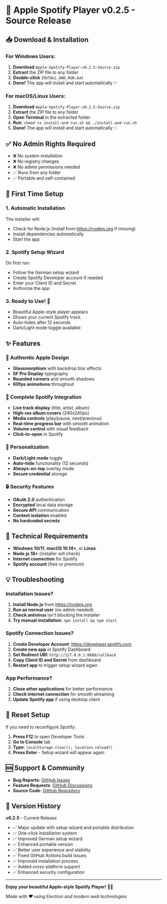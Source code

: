 # 🎵 Apple Spotify Player v0.2.5 - Source Release

## 📥 Download & Installation

### For Windows Users:
1. **Download** `Apple-Spotify-Player-v0.2.5-Source.zip`
2. **Extract** the ZIP file to any folder
3. **Double-click** `INSTALL_AND_RUN.bat`
4. **Done!** The app will install and start automatically ✨

### For macOS/Linux Users:
1. **Download** `Apple-Spotify-Player-v0.2.5-Source.zip`
2. **Extract** the ZIP file to any folder
3. **Open Terminal** in the extracted folder
4. **Run**: `chmod +x install-and-run.sh && ./install-and-run.sh`
5. **Done!** The app will install and start automatically ✨

## ✅ No Admin Rights Required
- ❌ No system installation
- ❌ No registry changes
- ❌ No admin permissions needed
- ✅ Runs from any folder
- ✅ Portable and self-contained

## 🚀 First Time Setup

### 1. Automatic Installation
The installer will:
- Check for Node.js (install from https://nodejs.org if missing)
- Install dependencies automatically
- Start the app

### 2. Spotify Setup Wizard
On first run:
- Follow the German setup wizard
- Create Spotify Developer account if needed
- Enter your Client ID and Secret
- Authorize the app

### 3. Ready to Use! 🎉
- Beautiful Apple-style player appears
- Shows your current Spotify track
- Auto-hides after 12 seconds
- Dark/Light mode toggle available

## ✨ Features

### 🍎 Authentic Apple Design
- **Glassmorphism** with backdrop blur effects
- **SF Pro Display** typography
- **Rounded corners** and smooth shadows
- **60fps animations** throughout

### 🎵 Complete Spotify Integration
- **Live track display** (title, artist, album)
- **High-res album covers** (240x240px)
- **Media controls** (play/pause, next/previous)
- **Real-time progress bar** with smooth animation
- **Volume control** with visual feedback
- **Click-to-open** in Spotify

### 🌙 Personalization
- **Dark/Light mode** toggle
- **Auto-hide** functionality (12 seconds)
- **Always-on-top** overlay mode
- **Secure credential** storage

### 🔒 Security Features
- **OAuth 2.0** authentication
- **Encrypted** local data storage
- **Secure API** communication
- **Context isolation** enabled
- **No hardcoded secrets**

## 🔧 Technical Requirements

- **Windows 10/11**, **macOS 10.14+**, or **Linux**
- **Node.js 18+** (installer will check)
- **Internet connection** for Spotify
- **Spotify account** (free or premium)

## 💡 Troubleshooting

### Installation Issues?
1. **Install Node.js** from https://nodejs.org
2. **Run as normal user** (no admin needed)
3. **Check antivirus** isn't blocking the installer
4. **Try manual installation**: `npm install && npm start`

### Spotify Connection Issues?
1. **Create Developer Account**: https://developer.spotify.com
2. **Create new app** in Spotify Dashboard
3. **Set Redirect URI**: `http://127.0.0.1:8888/callback`
4. **Copy Client ID and Secret** from dashboard
5. **Restart app** to trigger setup wizard again

### App Performance?
1. **Close other applications** for better performance
2. **Check internet connection** for smooth streaming
3. **Update Spotify app** if using desktop client

## 🔄 Reset Setup
If you need to reconfigure Spotify:
1. **Press F12** to open Developer Tools
2. **Go to Console** tab
3. **Type**: `localStorage.clear(); location.reload()`
4. **Press Enter** - Setup wizard will appear again

## 🆘 Support & Community

- **Bug Reports**: [GitHub Issues](https://github.com/Avacon00/spoteyfa/issues)
- **Feature Requests**: [GitHub Discussions](https://github.com/Avacon00/spoteyfa/discussions)
- **Source Code**: [GitHub Repository](https://github.com/Avacon00/spoteyfa)

## 📝 Version History

**v0.2.5** - Current Release
- ✅ Major update with setup wizard and portable distribution
- ✅ One-click installation system
- ✅ Improved German setup wizard
- ✅ Enhanced portable version
- ✅ Better user experience and stability
- ✅ Fixed GitHub Actions build issues
- ✅ Improved installation process
- ✅ Added cross-platform support
- ✅ Enhanced security configuration

---

**Enjoy your beautiful Apple-style Spotify Player!** 🎵✨

*Made with ❤️ using Electron and modern web technologies*